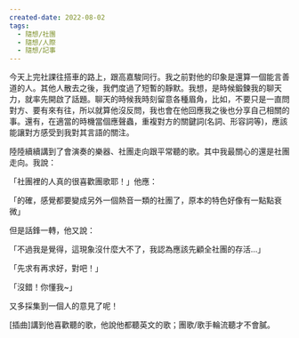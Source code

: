 ```yaml
---
created-date: 2022-08-02
tags:
  - 隨想/社團
  - 隨想/人際
  - 隨想/記事
---
```

今天上完社課往搭車的路上，跟高嘉駿同行。我之前對他的印象是還算一個能言善道的人。其他人散去之後，我們度過了短暫的靜默。我想，是時候鍛鍊我的聊天力，就率先開啟了話題。聊天的時候我時刻留意各種眉角，比如，不要只是一直問對方、要有來有往，所以就算他沒反問，我也會在他回應我之後也分享自己相關的事。還有，在適當的時機當個應聲蟲，重複對方的關鍵詞(名詞、形容詞等)，應該能讓對方感受到我對其言語的關注。

陸陸續續講到了會演奏的樂器、社團走向跟平常聽的歌。其中我最關心的還是社團走向。我說：

「社團裡的人真的很喜歡團歌耶！」他應：

「的確，感覺都要變成另外一個熱音一類的社團了，原本的特色好像有一點點衰微」

但是話鋒一轉，他又說：

「不過我是覺得，這現象沒什麼大不了，我認為應該先顧全社團的存活…」

「先求有再求好，對吧！」

「沒錯！你懂我~」

又多採集到一個人的意見了呢！

[插曲]講到他喜歡聽的歌，他說他都聽英文的歌；團歌/歌手輪流聽才不會膩。